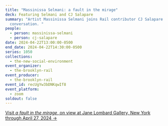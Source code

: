 ```yaml
---
title: "Massinissa Selmani: a fault in the mirage"
deck: Featuring Selmani and CJ Salapare
summary: "Artist Massinissa Selmani joins Rail contributor CJ Salapare for a
  conversation. "
people:
  - person: massinissa-selmani
  - person: cj-salapare
date: 2024-04-22T13:00:00-0500
end_date: 2024-04-22T14:30:00-0500
series: 1050
collections:
  - the-new-social-environment
event_organizer:
  - the-brooklyn-rail
event_producer:
  - the-brooklyn-rail
event_id: recUgYw3bDNKqwIf8
event_platform:
  - zoom
soldout: false
---
```

[V﻿isit *a fault in the mirage*, on view at Jane Lombard Gallery, New York through April 27, 2024 →](https://www.janelombardgallery.com/massinissa-selmani-a-fault-in-the-mirage)
